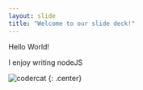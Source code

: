 ```yaml
---
layout: slide
title: "Welcome to our slide deck!"
---
```


Hello World!

I enjoy writing nodeJS

![codercat](https://octodex.github.com/images/codercat.jpg)
{: .center}
